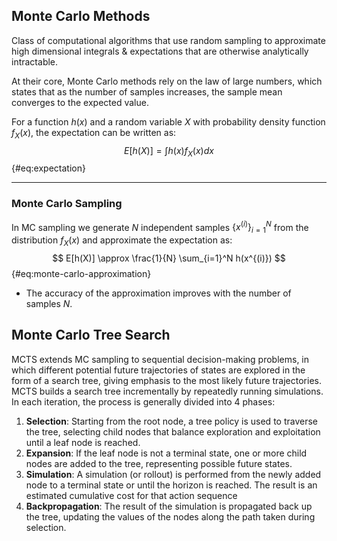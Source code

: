 ## Monte Carlo Methods

Class of computational algorithms that use random sampling to approximate high dimensional integrals & expectations that are otherwise analytically intractable.

At their core, Monte Carlo methods rely on the law of large numbers, which states that as the number of samples increases, the sample mean converges to the expected value.

For a function $h(x)$ and a random variable $X$ with probability density function $f_X(x)$, the expectation can be written as:
$$
E[h(X)] = \int h(x) f_X(x) dx
$$ {#eq:expectation}

---

### Monte Carlo Sampling

In MC sampling we generate $N$ independent samples $\{x^{(i)}\}_{i=1}^N$ from the distribution $f_X(x)$ and approximate the expectation as:
$$
E[h(X)] \approx \frac{1}{N} \sum_{i=1}^N h(x^{(i)})
$$ {#eq:monte-carlo-approximation}

- The accuracy of the approximation improves with the number of samples $N$.

## Monte Carlo Tree Search

MCTS extends MC sampling to sequential decision-making problems, in which different potential future trajectories of states are explored in the form of a search tree, giving emphasis to the most likely future trajectories.  
MCTS builds a search tree incrementally by repeatedly running simulations. In each iteration, the process is generally divided into 4 phases:

1. **Selection**: Starting from the root node, a tree policy is used to traverse the tree, selecting child nodes that balance exploration and exploitation until a leaf node is reached.
2. **Expansion**: If the leaf node is not a terminal state, one or more child nodes are added to the tree, representing possible future states.
3. **Simulation**: A simulation (or rollout) is performed from the newly added node to a terminal state or until the horizon is reached. The result is an estimated cumulative cost for that action sequence
4. **Backpropagation**: The result of the simulation is propagated back up the tree, updating the values of the nodes along the path taken during selection.
